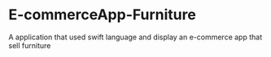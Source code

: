 # E-commerceApp-Furniture
A application that used swift language and display an e-commerce app that sell furniture
